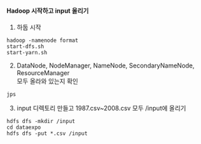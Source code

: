 #### Hadoop 시작하고 input 올리기    

1. 하둡 시작  
```
hadoop -namenode format
start-dfs.sh
start-yarn.sh
```
2. DataNode, NodeManager, NameNode, SecondaryNameNode, ResourceManager  
모두 올라와 있는지 확인  
```
jps 
```

3. input 디렉토리 만들고 1987.csv~2008.csv 모두 /input에 올리기  
```
hdfs dfs -mkdir /input
cd dataexpo
hdfs dfs -put *.csv /input
```
